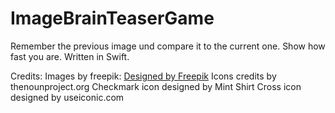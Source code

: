 # ImageBrainTeaserGame
Remember the previous image und compare it to the current one. Show how fast you are.
Written in Swift.

Credits:
Images by freepik: <a href='http://www.freepik.com/free-vector/geometric-shapes-in-colorful-style_766827.htm'>Designed by Freepik</a>
Icons credits by thenounproject.org
Checkmark icon designed by Mint Shirt
Cross icon designed by useiconic.com
